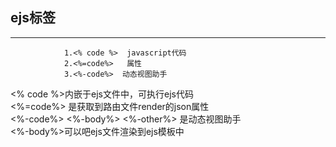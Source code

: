## ejs标签
***
```
            1.<% code %>  javascript代码
            2.<%=code%>   属性
            3.<%-code%>  动态视图助手
```

 <% code %>内嵌于ejs文件中，可执行ejs代码  
 <%=code%> 是获取到路由文件render的json属性  
 <%-code%> <%-body%>  <%-other%> 是动态视图助手  
 <%-body%>可以吧ejs文件渲染到ejs模板中  
 
